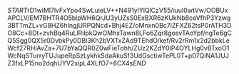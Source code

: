 $START$rD1wiMl7lvFxYpo4SwLuieLV++N491ylYlQlCzV55/iuuI0wtVw/OOBUxAPCLV/EM7BHTR4O5blpWH6QrJU3yUZsS0ExBXR6zKUkNb8ceVfhP3Yzwg3BTTmZL+vG8HZ6hIngjURPQNcd+Bhj4EZ/oMnxn0Bc7iZFXZ62tsP0rATH3DO8Cc+8Dt+zvhBq4RuLlRilpkQwOMhxTawn8LFo6Zqr8gosvTAoYpf/ngTe6gCQ5Sgg0QX5r0DvbkPy0DBl3Kh2bVXTxZAd9TEhdO/kef/Rv2rRm1x2d2bbkLeWcf27RHlAvZa+7U7bYaQQR0Z0wFieTohh/ZUz2KZdY0IP4OYLHg0vBTxoO1WcNqSTurryTUJupeRpSzLykhkSdaAkuSf3UdGsctiwTePL0T+p07QiNA1JUJZ3fxLP15no2dqhUYV2xipL4XLfO7+6CX4s$END$